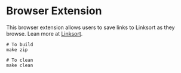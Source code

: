 # Browser Extension

This browser extension allows users to save links to Linksort as they browse. Lean more at [Linksort](https://linksort.com).

```
# To build
make zip

# To clean
make clean
```
